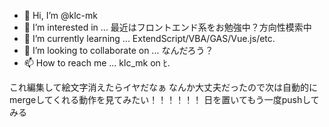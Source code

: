﻿- 👋 Hi, I’m @klc-mk 
- 👀 I’m interested in ... 最近はフロントエンド系をお勉強中？方向性模索中
- 🌱 I’m currently learning ...  ExtendScript/VBA/GAS/Vue.js/etc.
- 💞️ I’m looking to collaborate on ... なんだろう？
- 📫 How to reach me ... klc_mk on ﾋ.

これ編集して絵文字消えたらイヤだなぁ
なんか大丈夫だったので次は自動的にmergeしてくれる動作を見てみたい！！！！！！
日を置いてもう一度pushしてみる　
<!---
klc-mk/klc-mk is a ✨ special ✨ repository because its `README.md` (this file) appears on your GitHub profile.
You can click the Preview link to take a look at your changes.
--->
